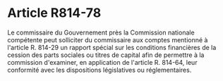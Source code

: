 # Article R814-78

Le commissaire du Gouvernement près la Commission nationale compétente peut solliciter du commissaire aux comptes mentionné à l'article R. 814-29 un rapport spécial sur les conditions financières de la cession des parts sociales ou titres de capital afin de permettre à la commission d'examiner, en application de l'article R. 814-64, leur conformité avec les dispositions législatives ou réglementaires.
